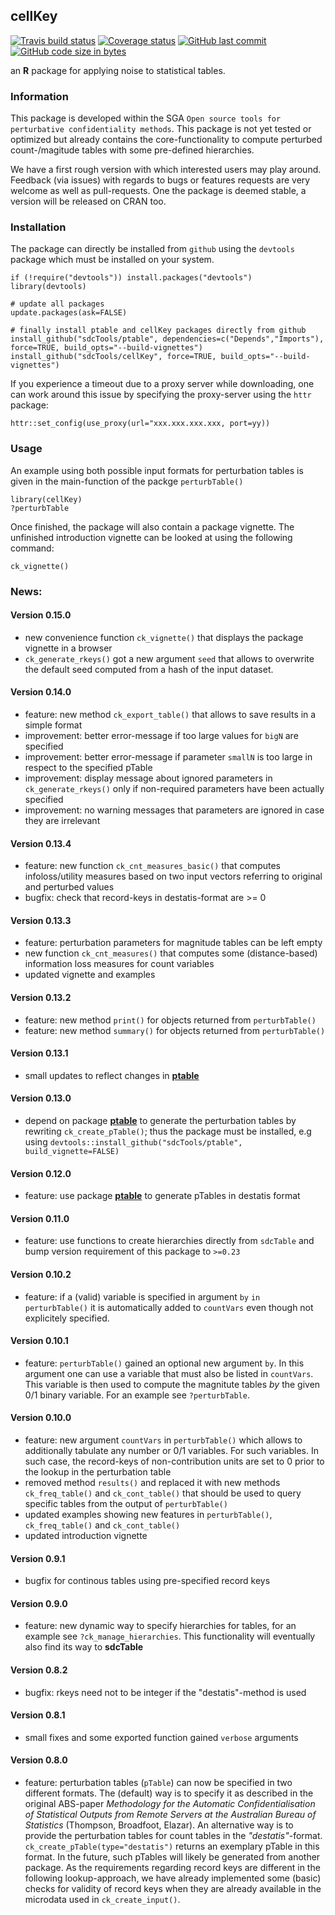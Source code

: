 
cellKey
-------

[![Travis build status](https://travis-ci.org/sdcTools/cellKey.svg?branch=master)](https://travis-ci.org/sdcTools/cellKey) [![Coverage status](https://codecov.io/gh/sdcTools/cellKey/branch/master/graph/badge.svg)](https://codecov.io/github/sdcTools/cellKey?branch=master) [![GitHub last commit](https://img.shields.io/github/last-commit/sdcTools/cellKey?logo=github)](https://github.com/sdcTools/cellKey/commits/master) [![GitHub code size in bytes](https://img.shields.io/github/languages/code-size/sdcTools/cellKey.svg?logo=github)](https://github.com/sdcTools/cellKey)

an **R** package for applying noise to statistical tables.

### Information

This package is developed within the SGA `Open source tools for perturbative confidentiality methods`. This package is not yet tested or optimized but already contains the core-functionality to compute perturbed count-/magitude tables with some pre-defined hierarchies.

We have a first rough version with which interested users may play around. Feedback (via issues) with regards to bugs or features requests are very welcome as well as pull-requests. One the package is deemed stable, a version will be released on CRAN too.

### Installation

The package can directly be installed from `github` using the `devtools` package which must be installed on your system.

    if (!require("devtools")) install.packages("devtools")
    library(devtools)

    # update all packages
    update.packages(ask=FALSE)

    # finally install ptable and cellKey packages directly from github
    install_github("sdcTools/ptable", dependencies=c("Depends","Imports"), force=TRUE, build_opts="--build-vignettes")
    install_github("sdcTools/cellKey", force=TRUE, build_opts="--build-vignettes")


If you experience a timeout due to a proxy server while downloading, one can work around this issue by specifying the proxy-server using the `httr` package:

    httr::set_config(use_proxy(url="xxx.xxx.xxx.xxx, port=yy))

### Usage

An example using both possible input formats for perturbation tables is given in the main-function of the packge `perturbTable()`

    library(cellKey)
    ?perturbTable

Once finished, the package will also contain a package vignette. The unfinished introduction vignette can be looked at using the following command:

    ck_vignette()

### News:

#### Version 0.15.0

-   new convenience function `ck_vignette()` that displays the package vignette in a browser
-   `ck_generate_rkeys()` got a new argument `seed` that allows to overwrite the default seed computed from a hash of the input dataset.

#### Version 0.14.0

-   feature: new method `ck_export_table()` that allows to save results in a simple format
-   improvement: better error-message if too large values for `bigN` are specified
-   improvement: better error-message if parameter `smallN` is too large in respect to the specified pTable
-   improvement: display message about ignored parameters in `ck_generate_rkeys()` only if non-required parameters have been actually specified
-   improvement: no warning messages that parameters are ignored in case they are irrelevant

#### Version 0.13.4

-   feature: new function `ck_cnt_measures_basic()` that computes infoloss/utility measures based on two input vectors referring to original and perturbed values
-   bugfix: check that record-keys in destatis-format are &gt;= 0

#### Version 0.13.3

-   feature: perturbation parameters for magnitude tables can be left empty
-   new function `ck_cnt_measures()` that computes some (distance-based) information loss measures for count variables
-   updated vignette and examples

#### Version 0.13.2

-   feature: new method `print()` for objects returned from `perturbTable()`
-   feature: new method `summary()` for objects returned from `perturbTable()`

#### Version 0.13.1

-   small updates to reflect changes in [**ptable**](http://github.com/tenderle/ptable)

#### Version 0.13.0

-   depend on package [**ptable**](http://github.com/sdcTools/ptable) to generate the perturbation tables by rewriting `ck_create_pTable()`; thus the package must be installed, e.g using `devtools::install_github("sdcTools/ptable", build_vignette=FALSE)`

#### Version 0.12.0

-   feature: use package [**ptable**](http://github.com/sdcTools/ptable) to generate pTables in destatis format

#### Version 0.11.0

-   feature: use functions to create hierarchies directly from `sdcTable` and bump version requirement of this package to `>=0.23`

#### Version 0.10.2

-   feature: if a (valid) variable is specified in argument `by` `in perturbTable()` it is automatically added to `countVars` even though not explicitely specified.

#### Version 0.10.1

-   feature: `perturbTable()` gained an optional new argument `by`. In this argument one can use a variable that must also be listed in `countVars`. This variable is then used to compute the magnitute tables *by* the given 0/1 binary variable. For an example see `?perturbTable`.

#### Version 0.10.0

-   feature: new argument `countVars` in `perturbTable()` which allows to additionally tabulate any number or 0/1 variables. For such variables. In such case, the record-keys of non-contribution units are set to 0 prior to the lookup in the perturbation table
-   removed method `results()` and replaced it with new methods `ck_freq_table()` and `ck_cont_table()` that should be used to query specific tables from the output of `perturbTable()`
-   updated examples showing new features in `perturbTable()`, `ck_freq_table()` and `ck_cont_table()`
-   updated introduction vignette

#### Version 0.9.1

-   bugfix for continous tables using pre-specified record keys

#### Version 0.9.0

-   feature: new dynamic way to specify hierarchies for tables, for an example see `?ck_manage_hierarchies`. This functionality will eventually also find its way to **sdcTable**

#### Version 0.8.2

-   bugfix: rkeys need not to be integer if the "destatis"-method is used

#### Version 0.8.1

-   small fixes and some exported function gained `verbose` arguments

#### Version 0.8.0

-   feature: perturbation tables (`pTable`) can now be specified in two different formats. The (default) way is to specify it as described in the original ABS-paper *Methodology for the Automatic Confidentialisation of Statistical Outputs from Remote Servers at the Australian Bureau of Statistics* (Thompson, Broadfoot, Elazar). An alternative way is to provide the perturbation tables for count tables in the *"destatis"*-format. `ck_create_pTable(type="destatis")` returns an exemplary pTable in this format. In the future, such pTables will likely be generated from another package. As the requirements regarding record keys are different in the following lookup-approach, we have already implemented some (basic) checks for validity of record keys when they are already available in the microdata used in `ck_create_input()`.
